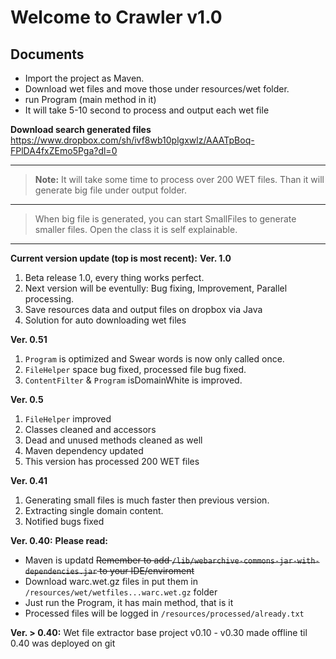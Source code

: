 Welcome to Crawler v1.0
========================

Documents
-------------
- Import the project as Maven.
- Download wet files and move those under resources/wet folder.
- run Program (main method in it)
- It will take 5-10 second to process and output each wet file

**Download search generated files**
https://www.dropbox.com/sh/ivf8wb10plgxwlz/AAATpBoq-FPlDA4fxZEmo5Pga?dl=0

- - -

> **Note:** It will take some time to process over 200 WET files.
> Than it will generate big file under output folder.

----------

> When big file is generated, you can start SmallFiles to generate smaller files.
Open the class it is self explainable.

----------

**Current version update (top is most recent):**
**Ver. 1.0**

1. Beta release 1.0, every thing works perfect.
2. Next version will be eventully: Bug fixing, Improvement, Parallel processing.
3. Save resources data and output files on dropbox via Java
4. Solution for auto downloading wet files


**Ver. 0.51**

1. ```Program``` is optimized and Swear words is now only called once.
2. ```FileHelper``` space bug fixed, processed file bug fixed.
3. ```ContentFilter``` & ```Program``` isDomainWhite is improved.


**Ver. 0.5**

1. ```FileHelper``` improved
2. Classes cleaned and accessors
3. Dead and unused methods cleaned as well
4. Maven dependency updated
5. This version has processed 200 WET files

**Ver. 0.41**

1. Generating small files is much faster then previous version.
2. Extracting single domain content.
3. Notified bugs fixed

**Ver. 0.40:**
**Please read:**

- Maven is updatd ~~Remember to add ```/lib/webarchive-commons-jar-with-dependencies.jar``` to your IDE/enviroment~~ 
- Download warc.wet.gz files in put them in ```/resources/wet/wetfiles...warc.wet.gz``` folder
- Just run the Program, it has main method, that is it
- Processed files will be logged in ```/resources/processed/already.txt```

**Ver. > 0.40:**
Wet file extractor base project
v0.10 - v0.30 made offline til 0.40 was deployed on git